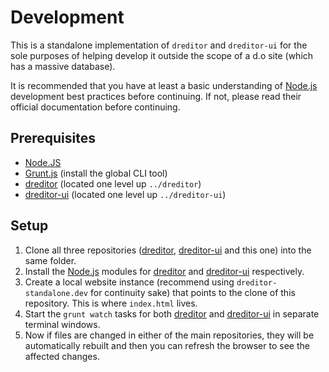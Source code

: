 # Development

This is a standalone implementation of `dreditor` and `dreditor-ui` for the
sole purposes of helping develop it outside the scope of a d.o site (which has
a massive database).

It is recommended that you have at least a basic understanding of [Node.js]
development best practices before continuing. If not, please read their official
documentation before continuing.

## Prerequisites 

- [Node.JS]
- [Grunt.js] (install the global CLI tool)
- [dreditor] (located one level up `../dreditor`)
- [dreditor-ui] (located one level up `../dreditor-ui`)

## Setup

1. Clone all three repositories ([dreditor], [dreditor-ui] and this one) into
   the same folder.
2. Install the [Node.js] modules for [dreditor] and [dreditor-ui] respectively.
3. Create a local website instance (recommend using `dreditor-standalone.dev`
   for continuity sake) that points to the clone of this repository. This is
   where `index.html` lives.
4. Start the `grunt watch` tasks for both [dreditor] and [dreditor-ui] in
   separate terminal windows.
5. Now if files are changed in either of the main repositories, they will be
   automatically rebuilt and then you can refresh the browser to see the 
   affected changes.

[dreditor]: https://github.com/unicorn-fail/dreditor
[dreditor-ui]: https://github.com/unicorn-fail/dreditor-ui
[Node.js]: https://nodejs.org
[Grunt.js]: https://gruntjs.com/getting-started#installing-the-cli
